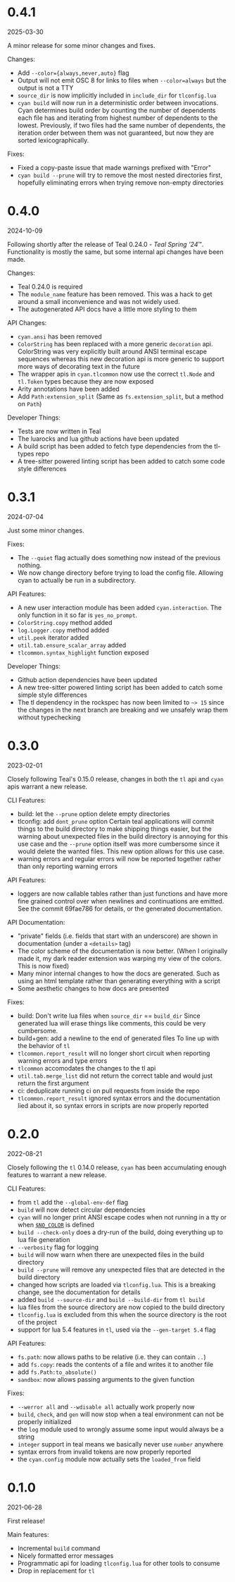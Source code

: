 # 0.4.1
2025-03-30

A minor release for some minor changes and fixes.

Changes:
 - Add `--color={always,never,auto}` flag
 - Output will not emit OSC 8 for links to files when `--color=always` but the output is not a TTY
 - `source_dir` is now implicitly included in `include_dir` for `tlconfig.lua`
 - `cyan build` will now run in a deterministic order between invocations. Cyan
   determines build order by counting the number of dependents each file has
   and iterating from highest number of dependents to the lowest. Previously,
   if two files had the same number of dependents, the iteration order between
   them was not guaranteed, but now they are sorted lexicographically.

Fixes:
 - Fixed a copy-paste issue that made warnings prefixed with "Error"
 - `cyan build --prune` will try to remove the most nested directories first,
   hopefully eliminating errors when trying remove non-empty directories

# 0.4.0
2024-10-09

Following shortly after the release of Teal 0.24.0 - _Teal Spring '24_™.
Functionality is mostly the same, but some internal api changes have been made.

Changes:
 - Teal 0.24.0 is required
 - The `module_name` feature has been removed. This was a hack to get around a small inconvenience and was not widely used.
 - The autogenerated API docs have a little more styling to them

API Changes:
 - `cyan.ansi` has been removed
 - `ColorString` has been replaced with a more generic `decoration` api.
   ColorString was very explicitly built around ANSI terminal escape sequences
   whereas this new decoration api is more generic to support more ways of
   decorating text in the future
 - The wrapper apis in `cyan.tlcommon` now use the correct `tl.Node` and
   `tl.Token` types because they are now exposed
 - Arity annotations have been added
 - Add `Path:extension_split` (Same as `fs.extension_split`, but a method on `Path`)

Developer Things:
 - Tests are now written in Teal
 - The luarocks and lua github actions have been updated
 - A build script has been added to fetch type dependencies from the tl-types repo
 - A tree-sitter powered linting script has been added to catch some code style differences

# 0.3.1
2024-07-04

Just some minor changes.

Fixes:
 - The `--quiet` flag actually does something now instead of the previous nothing.
 - We now change directory before trying to load the config file. Allowing cyan
   to actually be run in a subdirectory.

API Features:
 - A new user interaction module has been added `cyan.interaction`. The only
   function in it so far is `yes_no_prompt`.
 - `ColorString.copy` method added
 - `log.Logger.copy` method added
 - `util.peek` iterator added
 - `util.tab.ensure_scalar_array` added
 - `tlcommon.syntax_highlight` function exposed

Developer Things:
 - Github action dependencies have been updated
 - A new tree-sitter powered linting script has been added to catch some simple
   style differences
 - The tl dependency in the rockspec has now been limited to `~> 15` since the
   changes in the next branch are breaking and we unsafely wrap them without
   typechecking

# 0.3.0
2023-02-01

Closely following Teal's 0.15.0 release, changes in both the `tl` api and `cyan` apis warrant a new release.

CLI Features:
 - build: let the `--prune` option delete empty directories
 - tlconfig: add `dont_prune` option
   Certain teal applications will commit things to the build directory to make
   shipping things easier, but the warning about unexpected files in the build
   directory is annoying for this use case and the `--prune` option itself was
   more cumbersome since it would delete the wanted files. This new option
   allows for this use case.
 - warning errors and regular errors will now be reported together rather than
   only reporting warning errors

API Features:
 - loggers are now callable tables rather than just functions and have more
   fine grained control over when newlines and continuations are emitted.
   See the commit 69fae786 for details, or the generated documentation.

API Documentation:
 - "private" fields (i.e. fields that start with an underscore) are shown in documentation (under a `<details>` tag)
 - The color scheme of the documentation is now better. (When I originally made
   it, my dark reader extension was warping my view of the colors. This is now
   fixed)
 - Many minor internal changes to how the docs are generated. Such as using an
   html template rather than generating everything with a script
 - Some aesthetic changes to how docs are presented

Fixes:
 - build: Don't write lua files when `source_dir` == `build_dir`
   Since generated lua will erase things like comments, this could be very cumbersome.
 - build+gen: add a newline to the end of generated files
   To line up with the behavior of `tl`
 - `tlcommon.report_result` will no longer short circuit when reporting warning errors and type errors
 - `tlcommon` accomodates the changes to the tl api
 - `util.tab.merge_list` did not return the correct table and would just return the first argument
 - ci: deduplicate running ci on pull requests from inside the repo
 - `tlcommon.report_result` ignored syntax errors and the documentation lied about it, so syntax errors in scripts are now properly reported

# 0.2.0
2022-08-21

Closely following the `tl` 0.14.0 release, `cyan` has been accumulating enough features to warrant a new release.

CLI Features:
 - from `tl` add the `--global-env-def` flag
 - `build` will now detect circular dependencies
 - `cyan` will no longer print ANSI escape codes when not running in a tty or when [`$NO_COLOR`](https://no-color.org) is defined
 - `build --check-only` does a dry-run of the build, doing everything up to lua file generation
 - `--verbosity` flag for logging
 - `build` will now warn when there are unexpected files in the build directory
 - `build --prune` will remove any unexpected files that are detected in the build directory
 - changed how scripts are loaded via `tlconfig.lua`. This is a breaking change, see the documentation for details
 - added `build --source-dir` and `build --build-dir` from `tl build`
 - lua files from the source directory are now copied to the build directory
  - `tlconfig.lua` is excluded from this when the source directory is the root of the project
 - support for lua 5.4 features in `tl`, used via the `--gen-target 5.4` flag

API Features:
 - `fs.path`: now allows paths to be relative (i.e. they can contain `..`)
 - add `fs.copy`: reads the contents of a file and writes it to another file
 - add `fs.Path:to_absolute()`
 - `sandbox`: now allows passing arguments to the given function

Fixes:
 - `--werror all` and `--wdisable all` actually work properly now
 - `build`, `check`, and `gen` will now stop when a teal environment can not be properly initialized
 - the `log` module used to wrongly assume some input would always be a string
 - `integer` support in teal means we basically never use `number` anywhere
 - syntax errors from invalid tokens are now properly reported
 - the `cyan.config` module now actually sets the `loaded_from` field

# 0.1.0
2021-06-28

First release!

Main features:
 - Incremental `build` command
 - Nicely formatted error messages
 - Programmatic api for loading `tlconfig.lua` for other tools to consume
 - Drop in replacement for `tl`
